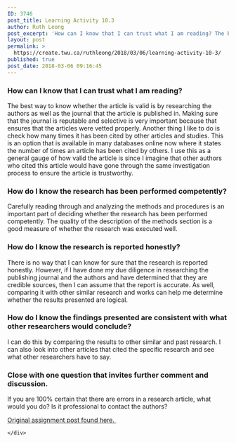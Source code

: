 ```yaml
---
ID: 3746
post_title: Learning Activity 10.3
author: Ruth Leong
post_excerpt: 'How can I know that I can trust what I am reading? The best way to know whether the article is valid is by researching the authors as well as the journal that the article is published in. Making sure that the journal is reputable and selective is very important because that ensures that the [&hellip;]'
layout: post
permalink: >
  https://create.twu.ca/ruthleong/2018/03/06/learning-activity-10-3/
published: true
post_date: 2018-03-06 09:16:45
---
```

<h3>How can I know that I can trust what I am reading?</h3>

The best way to know whether the article is valid is by researching the authors as well as the journal that the article is published in. Making sure that the journal is reputable and selective is very important because that ensures that the articles were vetted properly. Another thing I like to do is check how many times it has been cited by other articles and studies. This is an option that is available in many databases online now where it states the number of times an article has been cited by others. I use this as a general gauge of how valid the article is since I imagine that other authors who cited this article would have gone through the same investigation process to ensure the article is trustworthy.

<h3>How do I know the research has been performed competently?</h3>

Carefully reading through and analyzing the methods and procedures is an important part of deciding whether the research has been performed competently. The quality of the description of the methods section is a good measure of whether the research was executed well.

<h3>How do I know the research is reported honestly?</h3>

There is no way that I can know for sure that the research is reported honestly. However, if I have done my due diligence in researching the publishing journal and the authors and have determined that they are credible sources, then I can assume that the report is accurate. As well, comparing it with other similar research and works can help me determine whether the results presented are logical.

<h3>How do I know the findings presented are consistent with what other researchers would conclude?</h3>

I can do this by comparing the results to other similar and past research. I can also look into other articles that cited the specific research and see what other researchers have to say.

<h3>Close with one question that invites further comment and discussion.</h3>

If you are 100% certain that there are errors in a research article, what would you do? Is it professional to contact the authors?

<a href="https://create.twu.ca/ldrs591-sp18/unit-10-learning-activities/">Original assignment post found here. </a>

<div id="themify_builder_content-497" data-postid="497" class="themify_builder_content themify_builder_content-497 themify_builder">

    </div>

<!-- /themify_builder_content -->
